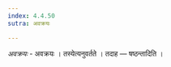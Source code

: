 ```yaml
---
index: 4.4.50
sutra: अवक्रयः

---
```

_अवक्रयः_ - अवक्रयः । तस्येत्यनुवर्तते । तदाह — षष्ठन्तादिति ।